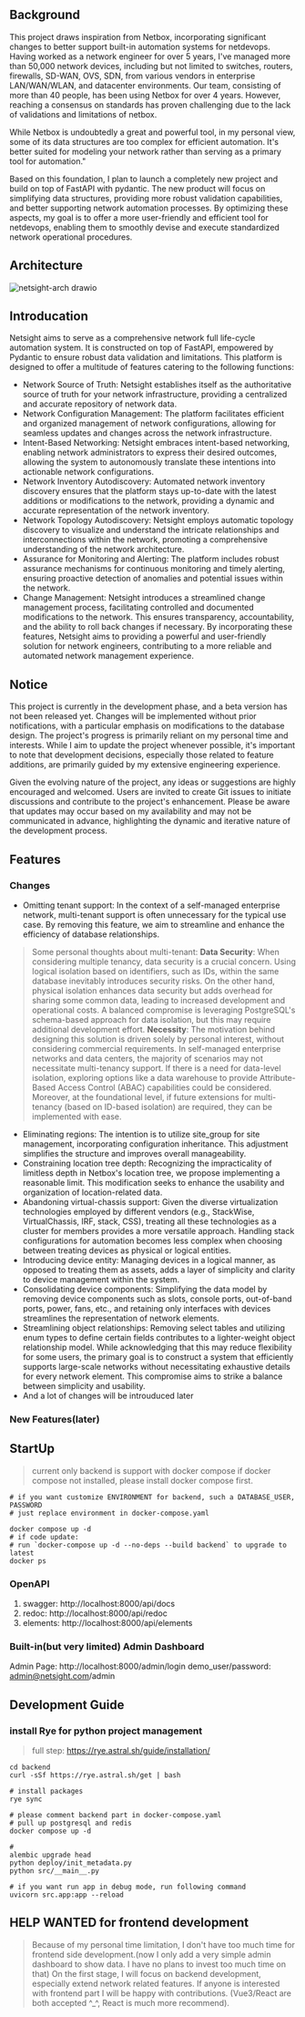 ## Background
This project draws inspiration from Netbox, incorporating significant changes to better support built-in automation systems for netdevops. Having worked as a network engineer for over 5 years, I've managed more than 50,000 network devices, including but not limited to switches, routers, firewalls, SD-WAN, OVS, SDN, from various vendors in enterprise LAN/WAN/WLAN, and datacenter environments. Our team, consisting of more than 40 people, has been using Netbox for over 4 years. However, reaching a consensus on standards has proven challenging due to the lack of validations and limitations of netbox.

While Netbox is undoubtedly a great and powerful tool, in my personal view, some of its data structures are too complex for efficient automation. It's better suited for modeling your network rather than serving as a primary tool for automation."

Based on this foundation, I plan to launch a completely new project and build on top of FastAPI with pydantic. The new product will focus on simplifying data structures, providing more robust validation capabilities, and better supporting network automation processes. By optimizing these aspects, my goal is to offer a more user-friendly and efficient tool for netdevops, enabling them to smoothly devise and execute standardized network operational procedures.

## Architecture
![netsight-arch drawio](https://github.com/wangxin688/netsight/assets/36665036/3649d2ff-fdae-42aa-8fc8-0c74e9dc0473)


## Introducation
Netsight aims to serve as a comprehensive network full life-cycle automation system. It is constructed on top of FastAPI, empowered by Pydantic to ensure robust data validation and limitations. This platform is designed to offer a multitude of features catering to the following functions:

- Network Source of Truth:
Netsight establishes itself as the authoritative source of truth for your network infrastructure, providing a centralized and accurate repository of network data.
- Network Configuration Management:
The platform facilitates efficient and organized management of network configurations, allowing for seamless updates and changes across the network infrastructure.
- Intent-Based Networking:
Netsight embraces intent-based networking, enabling network administrators to express their desired outcomes, allowing the system to autonomously translate these intentions into actionable network configurations.
- Network Inventory Autodiscovery:
Automated network inventory discovery ensures that the platform stays up-to-date with the latest additions or modifications to the network, providing a dynamic and accurate representation of the network inventory.
- Network Topology Autodiscovery:
Netsight employs automatic topology discovery to visualize and understand the intricate relationships and interconnections within the network, promoting a comprehensive understanding of the network architecture.
- Assurance for Monitoring and Alerting:
The platform includes robust assurance mechanisms for continuous monitoring and timely alerting, ensuring proactive detection of anomalies and potential issues within the network.
- Change Management:
Netsight introduces a streamlined change management process, facilitating controlled and documented modifications to the network. This ensures transparency, accountability, and the ability to roll back changes if necessary.
By incorporating these features, Netsight aims to providing a powerful and user-friendly solution for network engineers, contributing to a more reliable and automated network management experience.


## Notice
This project is currently in the development phase, and a beta version has not been released yet. Changes will be implemented without prior notifications, with a particular emphasis on modifications to the database design. The project's progress is primarily reliant on my personal time and interests. While I aim to update the project whenever possible, it's important to note that development decisions, especially those related to feature additions, are primarily guided by my extensive engineering experience.

Given the evolving nature of the project, any ideas or suggestions are highly encouraged and welcomed. Users are invited to create Git issues to initiate discussions and contribute to the project's enhancement. Please be aware that updates may occur based on my availability and may not be communicated in advance, highlighting the dynamic and iterative nature of the development process.


## Features
### Changes
- Omitting tenant support:
In the context of a self-managed enterprise network, multi-tenant support is often unnecessary for the typical use case. By removing this feature, we aim to streamline and enhance the efficiency of database relationships.
> Some personal thoughts about multi-tenant:
> **Data Security**: When considering multiple tenancy, data security is a crucial concern. Using logical isolation based on identifiers, such as IDs, within the same database inevitably introduces security risks. On the other hand, physical isolation enhances data security but adds overhead for sharing some common data, leading to increased development and operational costs. A balanced compromise is leveraging PostgreSQL's schema-based approach for data isolation, but this may require additional development effort.
**Necessity**: The motivation behind designing this solution is driven solely by personal interest, without considering commercial requirements. In self-managed enterprise networks and data centers, the majority of scenarios may not necessitate multi-tenancy support. If there is a need for data-level isolation, exploring options like a data warehouse to provide Attribute-Based Access Control (ABAC) capabilities could be considered. Moreover, at the foundational level, if future extensions for multi-tenancy (based on ID-based isolation) are required, they can be implemented with ease.
- Eliminating regions:
The intention is to utilize site_group for site management, incorporating configuration inheritance. This adjustment simplifies the structure and improves overall manageability.
- Constraining location tree depth:
 Recognizing the impracticality of limitless depth in Netbox's location tree, we propose implementing a reasonable limit. This modification seeks to enhance the usability and organization of location-related data.
- Abandoning virtual-chassis support:
Given the diverse virtualization technologies employed by different vendors (e.g., StackWise, VirtualChassis, IRF, stack, CSS), treating all these technologies as a cluster for members provides a more versatile approach. Handling stack configurations for automation becomes less complex when choosing between treating devices as physical or logical entities.
- Introducing device entity:
 Managing devices in a logical manner, as opposed to treating them as assets, adds a layer of simplicity and clarity to device management within the system.
- Consolidating device components:
Simplifying the data model by removing device components such as slots, console ports, out-of-band ports, power, fans, etc., and retaining only interfaces with devices streamlines the representation of network elements.
- Streamlining object relationships:
Removing select tables and utilizing enum types to define certain fields contributes to a lighter-weight object relationship model. While acknowledging that this may reduce flexibility for some users, the primary goal is to construct a system that efficiently supports large-scale networks without necessitating exhaustive details for every network element. This compromise aims to strike a balance between simplicity and usability.
- And a lot of changes will be introuduced later
### New Features(later)


## StartUp
> current only backend is support with docker compose
> if docker compose not installed, please install docker compose first.

```shell
# if you want customize ENVIRONMENT for backend, such a DATABASE_USER, PASSWORD
# just replace environment in docker-compose.yaml

docker compose up -d
# if code update:
# run `docker-compose up -d --no-deps --build backend` to upgrade to latest
docker ps
```
### OpenAPI
1. swagger: http://localhost:8000/api/docs
2. redoc: http://localhost:8000/api/redoc
3. elements: http://localhost:8000/api/elements
### Built-in(but very limited) Admin Dashboard
Admin Page: http://localhost:8000/admin/login  demo_user/password: admin@netsight.com/admin

## Development Guide
### install Rye for python project management
> full step: https://rye.astral.sh/guide/installation/
```shell
cd backend
curl -sSf https://rye.astral.sh/get | bash

# install packages
rye sync

# please comment backend part in docker-compose.yaml
# pull up postgresql and redis
docker compose up -d

#
alembic upgrade head
python deploy/init_metadata.py
python src/__main__.py

# if you want run app in debug mode, run following command
uvicorn src.app:app --reload

```

## HELP WANTED for frontend development
> Because of my personal time limitation, I don't have too much time for frontend side development.(now I only add a very simple admin dashboard to show data. I have no plans to invest too much time on that)
> On the first stage, I will focus on backend development, especially extend network related features.
> If anyone is interested with frontend part I will be happy with contributions. (Vue3/React are both accepted ^_^, React is much more recommend).
